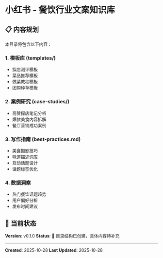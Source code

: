 # 小红书 - 餐饮行业文案知识库

## 📋 内容规划

本目录将包含以下内容：

### 1. 模板库 (templates/)
- 探店测评模板
- 菜品推荐模板
- 做菜教程模板
- 团购种草模板

### 2. 案例研究 (case-studies/)
- 高赞探店笔记分析
- 爆款美食内容拆解
- 餐厅营销成功案例

### 3. 写作指南 (best-practices.md)
- 美食摄影技巧
- 味道描述词库
- 互动话题设计
- 话题标签优化

### 4. 数据洞察
- 热门餐饮话题趋势
- 用户偏好分析
- 发布时间建议

## 🚧 当前状态

**Version**: v0.1.0
**Status**: 📁 目录结构已创建，具体内容待补充

---

**Created**: 2025-10-28
**Last Updated**: 2025-10-28
